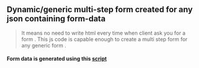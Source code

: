 ## Dynamic/generic multi-step form created for any json containing form-data
> It means no need to write html every time when client ask you for a form .
> This js code is capable enough to create a multi step form for any generic form .

#### Form data is generated using this [script](https://gist.github.com/garvitdelhi/9abbfb64341ed82317b028278e9827c0)
